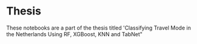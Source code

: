# Thesis
These notebooks are a part of the thesis titled 'Classifying Travel Mode in the Netherlands Using RF, XGBoost, KNN and TabNet"
